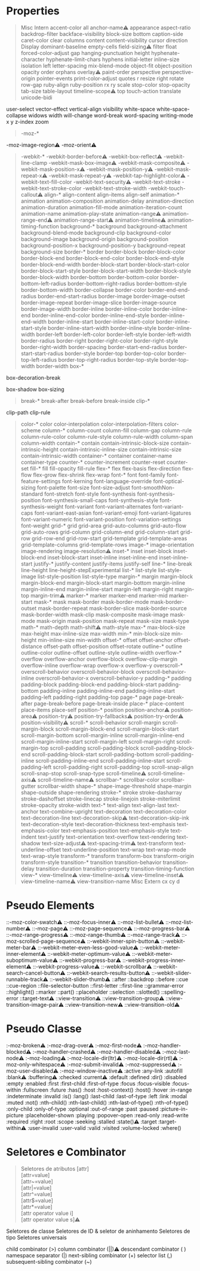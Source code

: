 # Properties
> Misc Intern
accent-color
all
anchor-name⚠️
appearance
aspect-ratio
backdrop-filter
backface-visibility
block-size
bottom
caption-side
caret-color
clear
columns
content
content-visibility
cursor
direction
Display
dominant-baseline
empty-cells
field-sizing⚠️
filter
float
forced-color-adjust
gap
hanging-punctuation
height
hyphenate-character
hyphenate-limit-chars
hyphens
initial-letter
inline-size
isolation
left
letter-spacing
mix-blend-mode
object-fit
object-position
opacity
order
orphans
overlay⚠️
paint-order
perspective
perspective-origin
pointer-events
print-color-adjust
quotes
r
resize
right
rotate
row-gap
ruby-align
ruby-position
rx
ry
scale
stop-color
stop-opacity
tab-size
table-layout
timeline-scope⚠️
top
touch-action
translate
unicode-bidi
<!--user-modify-->
user-select
vector-effect
vertical-align
visibility
white-space
white-space-collapse
widows
width
will-change
word-break
word-spacing
writing-mode
x
y
z-index
zoom
> -moz-*
<!---moz-float-edge-->
<!---moz-force-broken-image-iconNon-standardDeprecated-->
-moz-image-region⚠️
-moz-orient⚠️
<!---moz-user-focus-->
<!---moz-user-input-->
> -webkit-*
-webkit-border-before⚠️
-webkit-box-reflect⚠️
-webkit-line-clamp
-webkit-mask-box-image⚠️
-webkit-mask-composite⚠️
-webkit-mask-position-x⚠️
-webkit-mask-position-y⚠️
-webkit-mask-repeat-x⚠️
-webkit-mask-repeat-y⚠️
-webkit-tap-highlight-color⚠️
-webkit-text-fill-color
-webkit-text-security⚠️
-webkit-text-stroke
-webkit-text-stroke-color
-webkit-text-stroke-width
-webkit-touch-callout⚠️
> align-*
align-content
align-items
align-self
> animation-*
animation
animation-composition
animation-delay
animation-direction
animation-duration
animation-fill-mode
animation-iteration-count
animation-name
animation-play-state
animation-range⚠️
animation-range-end⚠️
animation-range-start⚠️
animation-timeline⚠️
animation-timing-function
> background-*
background
background-attachment
background-blend-mode
background-clip
background-color
background-image
background-origin
background-position
background-position-x
background-position-y
background-repeat
background-size
> border-*
border
border-block
border-block-color
border-block-end
border-block-end-color
border-block-end-style
border-block-end-width
border-block-start
border-block-start-color
border-block-start-style
border-block-start-width
border-block-style
border-block-width
border-bottom
border-bottom-color
border-bottom-left-radius
border-bottom-right-radius
border-bottom-style
border-bottom-width
border-collapse
border-color
border-end-end-radius
border-end-start-radius
border-image
border-image-outset
border-image-repeat
border-image-slice
border-image-source
border-image-width
border-inline
border-inline-color
border-inline-end
border-inline-end-color
border-inline-end-style
border-inline-end-width
border-inline-start
border-inline-start-color
border-inline-start-style
border-inline-start-width
border-inline-style
border-inline-width
border-left
border-left-color
border-left-style
border-left-width
border-radius
border-right
border-right-color
border-right-style
border-right-width
border-spacing
border-start-end-radius
border-start-start-radius
border-style
border-top
border-top-color
border-top-left-radius
border-top-right-radius
border-top-style
border-top-width
border-width
> box-*
<!--box-align-->
box-decoration-break
<!--box-direction-->
<!--box-flex-->
<!--box-flex-group-->
<!--box-lines-->
<!---moz-box-ordinal-group-->
<!--box-orient-->
<!--box-pack-->
box-shadow
box-sizing
> break-*
break-after
break-before
break-inside
> clip-*
<!--clip-->
clip-path
clip-rule
> color-*
color
color-interpolation
color-interpolation-filters
color-scheme
> column-*
column-count
column-fill
column-gap
column-rule
column-rule-color
column-rule-style
column-rule-width
column-span
column-width
> contain-*
contain
contain-intrinsic-block-size
contain-intrinsic-height
contain-intrinsic-inline-size
contain-intrinsic-size
contain-intrinsic-width
> container-*
container
container-name
container-type
> counter-*
counter-increment
counter-reset
counter-set
> fill-*
fill
fill-opacity
fill-rule
> flex-*
flex
flex-basis
flex-direction
flex-flow
flex-grow
flex-shrink
flex-wrap
> font-*
font
font-family
font-feature-settings
font-kerning
font-language-override
font-optical-sizing
font-palette
font-size
font-size-adjust
font-smoothNon-standard
font-stretch
font-style
font-synthesis
font-synthesis-position
font-synthesis-small-caps
font-synthesis-style
font-synthesis-weight
font-variant
font-variant-alternates
font-variant-caps
font-variant-east-asian
font-variant-emoji
font-variant-ligatures
font-variant-numeric
font-variant-position
font-variation-settings
font-weight
> grid-*
grid
grid-area
grid-auto-columns
grid-auto-flow
grid-auto-rows
grid-column
grid-column-end
grid-column-start
grid-row
grid-row-end
grid-row-start
grid-template
grid-template-areas
grid-template-columns
grid-template-rows
> image-*
image-orientation
image-rendering
image-resolution⚠️
> inset-*
inset
inset-block
inset-block-end
inset-block-start
inset-inline
inset-inline-end
inset-inline-start
> justify-*
justify-content
justify-items
justify-self
> line-*
line-break
line-height
line-height-stepExperimental
> list-*
list-style
list-style-image
list-style-position
list-style-type
> margin-*
margin
margin-block
margin-block-end
margin-block-start
margin-bottom
margin-inline
margin-inline-end
margin-inline-start
margin-left
margin-right
margin-top
margin-trim⚠️
> marker-*
marker
marker-end
marker-mid
marker-start
> mask-*
mask
mask-border
mask-border-mode
mask-border-outset
mask-border-repeat
mask-border-slice
mask-border-source
mask-border-width
mask-clip
mask-composite
mask-image
mask-mode
mask-origin
mask-position
mask-repeat
mask-size
mask-type
> math-*
math-depth
math-shift⚠️
math-style
> max-*
max-block-size
max-height
max-inline-size
max-width
> min-*
min-block-size
min-height
min-inline-size
min-width
> offset-*
offset
offset-anchor
offset-distance
offset-path
offset-position
offset-rotate
> outline-*
outline
outline-color
outline-offset
outline-style
outline-width
> overflow-*
overflow
overflow-anchor
overflow-block
overflow-clip-margin
overflow-inline
overflow-wrap
overflow-x
overflow-y
> overscroll-*
overscroll-behavior
overscroll-behavior-block
overscroll-behavior-inline
overscroll-behavior-x
overscroll-behavior-y
> padding-*
padding
padding-block
padding-block-end
padding-block-start
padding-bottom
padding-inline
padding-inline-end
padding-inline-start
padding-left
padding-right
padding-top
> page-*
page
page-break-after
page-break-before
page-break-inside
> place-*
place-content
place-items
place-self
> position-*
position
position-anchor⚠️
position-area⚠️
position-try⚠️
position-try-fallbacks⚠️
position-try-order⚠️
position-visibility⚠️
> scroll-*
scroll-behavior
scroll-margin
scroll-margin-block
scroll-margin-block-end
scroll-margin-block-start
scroll-margin-bottom
scroll-margin-inline
scroll-margin-inline-end
scroll-margin-inline-start
scroll-margin-left
scroll-margin-right
scroll-margin-top
scroll-padding
scroll-padding-block
scroll-padding-block-end
scroll-padding-block-start
scroll-padding-bottom
scroll-padding-inline
scroll-padding-inline-end
scroll-padding-inline-start
scroll-padding-left
scroll-padding-right
scroll-padding-top
scroll-snap-align
scroll-snap-stop
scroll-snap-type
scroll-timeline⚠️
scroll-timeline-axis⚠️
scroll-timeline-name⚠️
> scrollbar-*
scrollbar-color
scrollbar-gutter
scrollbar-width
> shape-*
shape-image-threshold
shape-margin
shape-outside
shape-rendering
> stroke-*
stroke
stroke-dasharray
stroke-dashoffset
stroke-linecap
stroke-linejoin
stroke-miterlimit
stroke-opacity
stroke-width
> text-*
text-align
text-align-last
text-anchor
text-combine-upright
text-decoration
text-decoration-color
text-decoration-line
text-decoration-skip⚠️
text-decoration-skip-ink
text-decoration-style
text-decoration-thickness
text-emphasis
text-emphasis-color
text-emphasis-position
text-emphasis-style
text-indent
text-justify
text-orientation
text-overflow
text-rendering
text-shadow
text-size-adjust⚠️
text-spacing-trim⚠️
text-transform
text-underline-offset
text-underline-position
text-wrap
text-wrap-mode
text-wrap-style
> transform-*
transform
transform-box
transform-origin
transform-style
> transition-*
transition
transition-behavior
transition-delay
transition-duration
transition-property
transition-timing-function
> view-*
view-timeline⚠️
view-timeline-axis⚠️
view-timeline-inset⚠️
view-timeline-name⚠️
view-transition-name
> Misc Extern
cx
cy
d

# Pseudo Elements
::-moz-color-swatch⚠️
::-moz-focus-inner⚠️
::-moz-list-bullet⚠️
::-moz-list-number⚠️
::-moz-page⚠️
::-moz-page-sequence⚠️
::-moz-progress-bar⚠️
::-moz-range-progress⚠️
::-moz-range-thumb⚠️
::-moz-range-track⚠️
::-moz-scrolled-page-sequence⚠️
::-webkit-inner-spin-button⚠️
::-webkit-meter-bar⚠️
::-webkit-meter-even-less-good-value⚠️
::-webkit-meter-inner-element⚠️
::-webkit-meter-optimum-value⚠️
::-webkit-meter-suboptimum-value⚠️
::-webkit-progress-bar⚠️
::-webkit-progress-inner-element⚠️
::-webkit-progress-value⚠️
::-webkit-scrollbar⚠️
::-webkit-search-cancel-button⚠️
::-webkit-search-results-button⚠️
::-webkit-slider-runnable-track⚠️
::-webkit-slider-thumb⚠️
::after
::backdrop
::before
::cue
::cue-region
::file-selector-button
::first-letter
::first-line
::grammar-error
::highlight()
::marker
::part()
::placeholder
::selection
::slotted()
::spelling-error
::target-text⚠️
::view-transition⚠️
::view-transition-group⚠️
::view-transition-image-pair⚠️
::view-transition-new⚠️
::view-transition-old⚠️

# Pseudo Classe
:-moz-broken⚠️
:-moz-drag-over⚠️
:-moz-first-node⚠️
:-moz-handler-blocked⚠️
:-moz-handler-crashed⚠️
:-moz-handler-disabled⚠️
:-moz-last-node⚠️
:-moz-loading⚠️
:-moz-locale-dir(ltr)⚠️
:-moz-locale-dir(rtl)⚠️
:-moz-only-whitespace⚠️
:-moz-submit-invalid⚠️
:-moz-suppressed⚠️
:-moz-user-disabled⚠️
:-moz-window-inactive⚠️
:active 
:any-link 
:autofill 
:blank⚠️
:buffering⚠️
:checked 
:current⚠️
:default 
:defined 
:dir() 
:disabled 
:empty 
:enabled 
:first
:first-child 
:first-of-type 
:focus 
:focus-visible 
:focus-within 
:fullscreen 
:future 
:has() 
:host 
:host-context() 
:host() 
:hover
:in-range 
:indeterminate 
:invalid 
:is()
:lang() 
:last-child
:last-of-type 
:left 
:link 
:modal 
:muted 
:not() 
:nth-child() 
:nth-last-child() 
:nth-last-of-type() 
:nth-of-type()
:only-child 
:only-of-type 
:optional
:out-of-range
:past
:paused
:picture-in-picture
:placeholder-shown
:playing
:popover-open
:read-only
:read-write
:required
:right
:root
:scope
:seeking
:stalled
:state()⚠️
:target
:target-within⚠️
:user-invalid
:user-valid
:valid
:visited
:volume-locked
:where()

# Seletores e Combinator
> Seletores de atributos
[attr]			
[attr=value]			
[attr~=value]			
[attr|=value]			
[attr^=value]			
[attr$=value]			
[attr*=value]			
[attr operator value i]		
[attr operator value s]⚠️

Seletores de classe
Seletores de ID
& seletor de aninhamento
Seletores de tipo
Seletores universais

child combinator (>)
column combinator (||)⚠️
descendant combinator ( )
namespace separator (|)
next-sibling combinator (+)
selector list (,)
subsequent-sibling combinator (~)